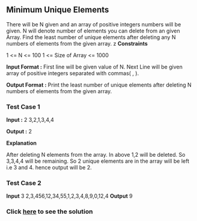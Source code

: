 ## Minimum Unique Elements

There will be N given and an array of positive integers numbers will be given.
N will denote number of elements you can delete from an given Array.
Find the least number of unique elements after deleting any N numbers of elements from the given array.
z
**Constraints**

1 <= N <= 100
1 <= Size of Array <= 1000

**Input Format :**
First line will be given value of N.
Next Line will be given array of positive integers separated with commas( , ).

**Output Format :** Print the least number of unique elements after deleting N numbers of elements from the given array.

### Test Case 1

**Input :**
2
3,2,1,3,4,4

**Output :** 2

**Explanation**

After deleting N elements from the array.
In above 1,2 will be deleted.
So 3,3,4,4 will be remaining.
So 2 unique elements are in the array will be left i.e 3 and 4.
hence output will be 2.

### Test Case 2

**Input**
3
2,3,456,12,34,55,1,2,3,4,8,9,0,12,4
**Output**
9


### Click [here](./Solutions/MinimumUniqueElements.java) to see the solution


